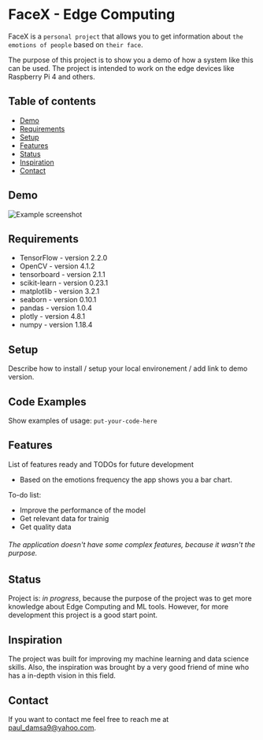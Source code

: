 # FaceX - Edge Computing

FaceX is a `personal project` that allows you to get information about `the emotions of people` based on `their face`.

The purpose of this project is to show you a demo of how a system like this can be used. The project is intended to work on the edge devices like Raspberry Pi 4 and others.

## Table of contents
* [Demo](#demo)
* [Requirements](#requirements)
* [Setup](#setup)
* [Features](#features)
* [Status](#status)
* [Inspiration](#inspiration)
* [Contact](#contact)

## Demo
![Example screenshot](./img/screenshot.png)

## Requirements
* TensorFlow - version 2.2.0
* OpenCV - version 4.1.2
* tensorboard - version 2.1.1
* scikit-learn - version 0.23.1
* matplotlib - version 3.2.1
* seaborn - version 0.10.1
* pandas - version 1.0.4
* plotly - version 4.8.1
* numpy - version 1.18.4

## Setup
Describe how to install / setup your local environement / add link to demo version.

## Code Examples
Show examples of usage:
`put-your-code-here`

## Features
List of features ready and TODOs for future development
* Based on the emotions frequency the app shows you a bar chart.

To-do list:
* Improve the performance of the model
* Get relevant data for trainig
* Get quality data 

###### The application doesn't have some complex features, because it wasn't the purpose.

## Status
Project is: _in progress_, because the purpose of the project was to get more knowledge about Edge Computing and ML tools. However, for more development this project is a good start point.

## Inspiration
The project was built for improving my machine learning and data science skills. Also, the inspiration was brought by a very good friend of mine who has a in-depth vision in this field. 

## Contact

If you want to contact me feel free to reach me at <paul_damsa9@yahoo.com>.
